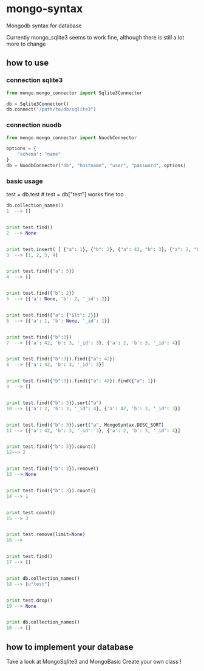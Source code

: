 mongo-syntax
============

Mongodb syntax for database

Currently mongo_sqlite3 seems to work fine, although there is still a lot more to change

how to use
----------

### connection sqlite3

```python
from mongo.mongo_connector import Sqlite3Connector

db = Sqlite3Connector()
db.connect("/path/to/db/sqlite3")
```

### connection nuodb

```python
from mongo.mongo_connector import NuodbConnector

options = {
    "schema": "name"
}
db = NuodbConnector("db", "hostname", "user", "password", options)
```

### basic usage

test = db.test # test = db["test"] works fine too

```python
db.collection_names()
1  --> []


print test.find()
2  --> None


print test.insert( [ {"a": 1}, {"b": 2}, {"a": 42, "b": 3}, {"a": 2, "b": 3}  ] )
3  --> [1, 2, 3, 4]


print test.find({"a": 5})
4  --> []


print test.find({"b": 2})
5  --> [{'a': None, 'b': 2, '_id': 2}]


print test.find({"a": {"$lt": 2}})
6  --> [{'a': 1, 'b': None, '_id': 1}]


print test.find({"b":3})
7  --> [{'a': 42, 'b': 3, '_id': 3}, {'a': 2, 'b': 3, '_id': 4}]


print test.find({"b":3}).find({"a": 42})
8  --> [{'a': 42, 'b': 3, '_id': 3}]


print test.find({"b":3}).find({"a": 42}).find({"a": 1})
9  --> []


print test.find({"b": 3}).sort("a")
10 --> [{'a': 2, 'b': 3, '_id': 4}, {'a': 42, 'b': 3, '_id': 3}]


print test.find({"b": 3}).sort("a", MongoSyntax.DESC_SORT)
11 --> [{'a': 42, 'b': 3, '_id': 3}, {'a': 2, 'b': 3, '_id': 4}]


print test.find({"b": 3}).count()
12--> 2


print test.find({"b": 3}).remove()
13 --> None


print test.find({"b": 3}).count()
14 --> 1


print test.count()
15 --> 3


print test.remove(limit=None)
16 -->


print test.find()
17 --> []


print db.collection_names()
18 --> [u"test"]


print test.drop()
19 --> None


print db.collection_names()
10 --> []
```

how to implement your database
------------------------------

Take a look at MongoSqlite3 and MongoBasic
Create your own class !
